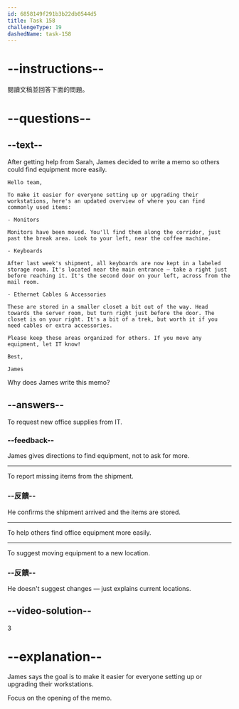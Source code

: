 ```yaml
---
id: 6858149f291b3b22db0544d5
title: Task 158
challengeType: 19
dashedName: task-158
---
```


<!-- READING -->

# --instructions--

閱讀文稿並回答下面的問題。

# --questions--

## --text--

After getting help from Sarah, James decided to write a memo so others could find equipment more easily.

`Hello team,`

`To make it easier for everyone setting up or upgrading their workstations, here's an updated overview of where you can find commonly used items:`

`- Monitors`

`Monitors have been moved. You'll find them along the corridor, just past the break area. Look to your left, near the coffee machine.`

`- Keyboards`

`After last week's shipment, all keyboards are now kept in a labeled storage room. It's located near the main entrance — take a right just before reaching it. It's the second door on your left, across from the mail room.`

`- Ethernet Cables & Accessories`

`These are stored in a smaller closet a bit out of the way. Head towards the server room, but turn right just before the door. The closet is on your right. It's a bit of a trek, but worth it if you need cables or extra accessories.`

`Please keep these areas organized for others. If you move any equipment, let IT know!`

`Best,`

`James`

Why does James write this memo?

## --answers--

To request new office supplies from IT.

### --feedback--

James gives directions to find equipment, not to ask for more.

---

To report missing items from the shipment.

### --反饋--

He confirms the shipment arrived and the items are stored.

---

To help others find office equipment more easily.

---

To suggest moving equipment to a new location.

### --反饋--

He doesn't suggest changes — just explains current locations.

## --video-solution--

3

# --explanation--

James says the goal is to make it easier for everyone setting up or upgrading their workstations.

Focus on the opening of the memo.
